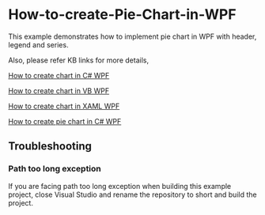 # How-to-create-Pie-Chart-in-WPF
This example demonstrates how to implement pie chart in WPF with header, legend and series. 

Also, please refer KB links for more details,

[How to create chart in C# WPF](https://www.syncfusion.com/kb/10783?utm_medium=listing&utm_source=github-examples)

[How to create chart in VB WPF](https://www.syncfusion.com/kb/10796?utm_medium=listing&utm_source=github-examples)

[How to create chart in XAML WPF](https://www.syncfusion.com/kb/10786?utm_medium=listing&utm_source=github-examples)

[How to create pie chart in C# WPF](https://www.syncfusion.com/kb/10789/how-to-create-pie-chart-in-c-wpf)

## <a name="troubleshooting"></a>Troubleshooting ##
### Path too long exception
If you are facing path too long exception when building this example project, close Visual Studio and rename the repository to short and build the project.



